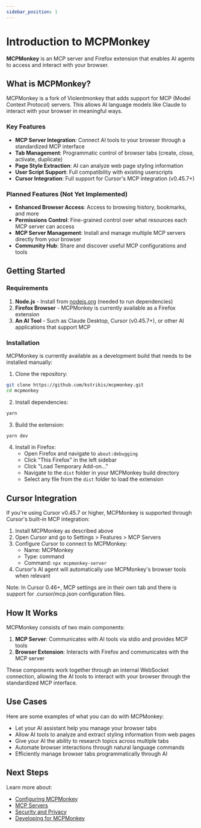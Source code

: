 ```yaml
---
sidebar_position: 1
---
```


# Introduction to MCPMonkey

**MCPMonkey** is an MCP server and Firefox extension that enables AI agents to access and interact with your browser.

## What is MCPMonkey?

MCPMonkey is a fork of Violentmonkey that adds support for MCP (Model Context Protocol) servers. This allows AI language models like Claude to interact with your browser in meaningful ways.

### Key Features

* **MCP Server Integration**: Connect AI tools to your browser through a standardized MCP interface
* **Tab Management**: Programmatic control of browser tabs (create, close, activate, duplicate)
* **Page Style Extraction**: AI can analyze web page styling information
* **User Script Support**: Full compatibility with existing userscripts
* **Cursor Integration**: Full support for Cursor's MCP integration (v0.45.7+)

### Planned Features (Not Yet Implemented)

* **Enhanced Browser Access**: Access to browsing history, bookmarks, and more
* **Permissions Control**: Fine-grained control over what resources each MCP server can access
* **MCP Server Management**: Install and manage multiple MCP servers directly from your browser
* **Community Hub**: Share and discover useful MCP configurations and tools

## Getting Started

### Requirements

1. **Node.js** - Install from [nodejs.org](https://nodejs.org) (needed to run dependencies)
2. **Firefox Browser** - MCPMonkey is currently available as a Firefox extension
3. **An AI Tool** - Such as Claude Desktop, Cursor (v0.45.7+), or other AI applications that support MCP

### Installation

MCPMonkey is currently available as a development build that needs to be installed manually:

1. Clone the repository:
```bash
git clone https://github.com/kstrikis/mcpmonkey.git
cd mcpmonkey
```

2. Install dependencies:
```bash
yarn
```

3. Build the extension:
```bash
yarn dev
```

4. Install in Firefox:
   - Open Firefox and navigate to `about:debugging`
   - Click "This Firefox" in the left sidebar
   - Click "Load Temporary Add-on..."
   - Navigate to the `dist` folder in your MCPMonkey build directory
   - Select any file from the `dist` folder to load the extension

## Cursor Integration

If you're using Cursor v0.45.7 or higher, MCPMonkey is supported through Cursor's built-in MCP integration:

1. Install MCPMonkey as described above
2. Open Cursor and go to Settings > Features > MCP Servers
3. Configure Cursor to connect to MCPMonkey:
   - Name: MCPMonkey
   - Type: command
   - Command: `npx mcpmonkey-server`
4. Cursor's AI agent will automatically use MCPMonkey's browser tools when relevant

Note: In Cursor 0.46+, MCP settings are in their own tab and there is support for .cursor/mcp.json configuration files.

## How It Works

MCPMonkey consists of two main components:

1. **MCP Server**: Communicates with AI tools via stdio and provides MCP tools
2. **Browser Extension**: Interacts with Firefox and communicates with the MCP server

These components work together through an internal WebSocket connection, allowing the AI tools to interact with your browser through the standardized MCP interface.

## Use Cases

Here are some examples of what you can do with MCPMonkey:

* Let your AI assistant help you manage your browser tabs
* Allow AI tools to analyze and extract styling information from web pages
* Give your AI the ability to research topics across multiple tabs
* Automate browser interactions through natural language commands
* Efficiently manage browser tabs programmatically through AI

## Next Steps

Learn more about:
* [Configuring MCPMonkey](/docs/configuration)
* [MCP Servers](/docs/mcp-servers)
* [Security and Privacy](/docs/security)
* [Developing for MCPMonkey](/docs/development)
